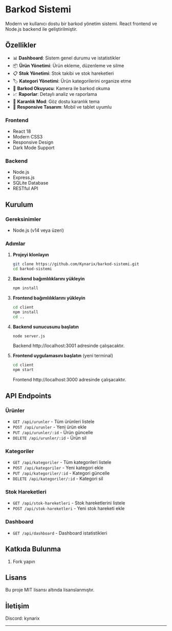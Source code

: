 # Barkod Sistemi

Modern ve kullanıcı dostu bir barkod yönetim sistemi. React frontend ve Node.js backend ile geliştirilmiştir.

## Özellikler

- 📊 **Dashboard**: Sistem genel durumu ve istatistikler
- 📦 **Ürün Yönetimi**: Ürün ekleme, düzenleme ve silme
- 📋 **Stok Yönetimi**: Stok takibi ve stok hareketleri
- 🏷️ **Kategori Yönetimi**: Ürün kategorilerini organize etme
- 📱 **Barkod Okuyucu**: Kamera ile barkod okuma
- 📈 **Raporlar**: Detaylı analiz ve raporlama
- 🌙 **Karanlık Mod**: Göz dostu karanlık tema
- 📱 **Responsive Tasarım**: Mobil ve tablet uyumlu

### Frontend
- React 18
- Modern CSS3
- Responsive Design
- Dark Mode Support

### Backend
- Node.js
- Express.js
- SQLite Database
- RESTful API

## Kurulum

### Gereksinimler
- Node.js (v14 veya üzeri)

### Adımlar

1. **Projeyi klonlayın**
   ```bash
   git clone https://github.com/Kynarix/barkod-sistemi.git
   cd barkod-sistemi
   ```

2. **Backend bağımlılıklarını yükleyin**
   ```bash
   npm install
   ```

3. **Frontend bağımlılıklarını yükleyin**
   ```bash
   cd client
   npm install
   cd ..
   ```

4. **Backend sunucusunu başlatın**
   ```bash
   node server.js
   ```
   Backend http://localhost:3001 adresinde çalışacaktır.

5. **Frontend uygulamasını başlatın** (yeni terminal)
   ```bash
   cd client
   npm start
   ```
   Frontend http://localhost:3000 adresinde çalışacaktır.

## API Endpoints

### Ürünler
- `GET /api/urunler` - Tüm ürünleri listele
- `POST /api/urunler` - Yeni ürün ekle
- `PUT /api/urunler/:id` - Ürün güncelle
- `DELETE /api/urunler/:id` - Ürün sil

### Kategoriler
- `GET /api/kategoriler` - Tüm kategorileri listele
- `POST /api/kategoriler` - Yeni kategori ekle
- `PUT /api/kategoriler/:id` - Kategori güncelle
- `DELETE /api/kategoriler/:id` - Kategori sil

### Stok Hareketleri
- `GET /api/stok-hareketleri` - Stok hareketlerini listele
- `POST /api/stok-hareketleri` - Yeni stok hareketi ekle

### Dashboard
- `GET /api/dashboard` - Dashboard istatistikleri

## Katkıda Bulunma

1. Fork yapın

## Lisans

Bu proje MIT lisansı altında lisanslanmıştır.

## İletişim

Discord: kynarix

---
